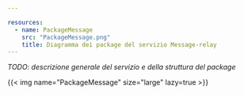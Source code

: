 ```yaml
---

resources:
  - name: PackageMessage
    src: "PackageMessage.png"
    title: Diagramma dei package del servizio Message-relay
---
```

*TODO: descrizione generale del servizio e della struttura del package*

{{< img name="PackageMessage" size="large" lazy=true >}}


